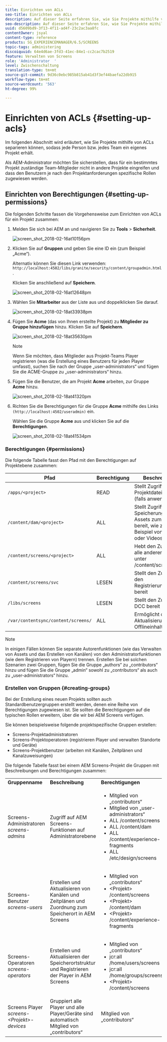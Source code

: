 ```yaml
---
title: Einrichten von ACLs
seo-title: Einrichten von ACLs
description: Auf dieser Seite erfahren Sie, wie Sie Projekte mithilfe von ACLs separieren können, sodass jede Person bzw. jedes Team ein eigenes Projekt erhält.
seo-description: Auf dieser Seite erfahren Sie, wie Sie Projekte mithilfe von ACLs separieren können, sodass jede Person bzw. jedes Team ein eigenes Projekt erhält.
uuid: d5609bd9-3f13-4f11-ad4f-23c2ac3aa8fc
contentOwner: jsyal
content-type: reference
products: SG_EXPERIENCEMANAGER/6.5/SCREENS
topic-tags: administering
discoiquuid: 64e4d6ae-3fd3-41ec-84e1-cc2cac7b2519
feature: Verwalten von Screens
role: 'Administrator  '
level: Zwischenschaltung
translation-type: tm+mt
source-git-commit: 9d36c0ebc985b815ab41d3f3ef44baefa22db915
workflow-type: tm+mt
source-wordcount: '563'
ht-degree: 99%

---
```



# Einrichten von ACLs {#setting-up-acls}

Im folgenden Abschnitt wird erläutert, wie Sie Projekte mithilfe von ACLs separieren können, sodass jede Person bzw. jedes Team ein eigenes Projekt erhält.

Als AEM-Administrator möchten Sie sicherstellen, dass für ein bestimmtes Projekt zuständige Team-Mitglieder nicht in andere Projekte eingreifen und dass den Benutzern je nach den Projektanforderungen spezifische Rollen zugewiesen werden.

## Einrichten von Berechtigungen      {#setting-up-permissions}

Die folgenden Schritte fassen die Vorgehensweise zum Einrichten von ACLs für ein Projekt zusammen:

1. Melden Sie sich bei AEM an und navigieren Sie zu **Tools** > **Sicherheit**.

   ![screen_shot_2018-02-16at10156pm](assets/screen_shot_2018-02-16at10156pm.png)

1. Klicken Sie auf **Gruppen** und geben Sie eine ID ein (zum Beispiel „Acme“).

   Alternativ können Sie diesen Link verwenden: `http://localhost:4502/libs/granite/security/content/groupadmin.html`.

   Klicken Sie anschließend auf **Speichern**.

   ![screen_shot_2018-02-16at12648pm](assets/screen_shot_2018-02-16at12648pm.png)

1. Wählen Sie **Mitarbeiter** aus der Liste aus und doppelklicken Sie darauf.

   ![screen_shot_2018-02-18at33938pm](assets/screen_shot_2018-02-18at33938pm.png)

1. Fügen Sie **Acme** (das von Ihnen erstellte Projekt) zu **Mitglieder zu Gruppe hinzufügen** hinzu. Klicken Sie auf **Speichern**.

   ![screen_shot_2018-02-18at35630pm](assets/screen_shot_2018-02-18at35630pm.png)

   >[!NOTE]
   >
   >Wenn Sie möchten, dass Mitglieder aus Projekt-Teams Player registrieren (was die Erstellung eines Benutzers für jeden Player umfasst), suchen Sie nach der Gruppe „user-administrators“ und fügen Sie die ACME-Gruppe zu „user-administrators“ hinzu.

1. Fügen Sie die Benutzer, die am Projekt **Acme** arbeiten, zur Gruppe **Acme** hinzu.

   ![screen_shot_2018-02-18at41320pm](assets/screen_shot_2018-02-18at41320pm.png)

1. Richten Sie die Berechtigungen für die Gruppe **Acme** mithilfe des Links `(http://localhost:4502/useradmin)` ein.

   Wählen Sie die Gruppe **Acme** aus und klicken Sie auf die **Berechtigungen**.

   ![screen_shot_2018-02-18at41534pm](assets/screen_shot_2018-02-18at41534pm.png)

### Berechtigungen {#permissions}

Die folgende Tabelle fasst den Pfad mit den Berechtigungen auf Projektebene zusammen:

| **Pfad** | **Berechtigung** | **Beschreibung** |
|---|---|---|
| `/apps/<project>` | READ | Stellt Zugriff auf Projektdateien bereit (falls anwendbar) |
| `/content/dam/<project>` | ALL | Stellt Zugriff für die Speicherung von Assets zum Projekt bereit, wie zum Beispiel von Bildern oder Videos in DAM |
| `/content/screens/<project>` | ALL | Hebt den Zugriff auf alle anderen Projekte unter /content/screens auf. |
| `/content/screens/svc` | LESEN | Stellt den Zugriff auf den Registrierungsservice bereit |
| `/libs/screens` | LESEN | Stellt den Zugriff auf DCC bereit |
| `/var/contentsync/content/screens/` | ALL | Ermöglicht die Aktualisierung von Offlineinhalten |

>[!NOTE]
>
>In einigen Fällen können Sie separate Autorenfunktionen (wie das Verwalten von Assets und das Erstellen von Kanälen) von den Administratorfunktionen (wie dem Registrieren von Playern) trennen. Erstellen Sie bei solchen Szenarien zwei Gruppen, fügen Sie die Gruppe „authors“ zu „contributors“ hinzu und fügen Sie die Gruppe „admin“ sowohl zu „contributors“ als auch zu „user-administrators“ hinzu.

### Erstellen von Gruppen       {#creating-groups}

Bei der Erstellung eines neuen Projekts sollten auch Standardbenutzergruppen erstellt werden, denen eine Reihe von Berechtigungen zugewiesen ist. Sie sollten die Berechtigungen auf die typischen Rollen erweitern, über die wir bei AEM Screens verfügen.

Sie können beispielsweise folgende projektspezifische Gruppen erstellen:

* Screens-Projektadministratoren
* Screens-Projektoperatoren (registrieren Player und verwalten Standorte und Geräte)
* Screens-Projektbenutzer (arbeiten mit Kanälen, Zeitplänen und Kanalzuweisungen)

Die folgende Tabelle fasst bei einem AEM Screens-Projekt die Gruppen mit Beschreibungen und Berechtigungen zusammen:

<table>
 <tbody>
  <tr>
   <td><strong>Gruppenname</strong></td>
   <td><strong>Beschreibung</strong></td>
   <td><strong>Berechtigungen</strong></td>
  </tr>
  <tr>
   <td>Screens-Administratoren<br /> <em>screens-admins</em></td>
   <td>Zugriff auf AEM Screens-Funktionen auf Administratorebene</td>
   <td>
    <ul>
     <li>Mitglied von „contributors“</li>
     <li>Mitglied von „user-administrators“</li>
     <li>ALL /content/screens</li>
     <li>ALL /content/dam</li>
     <li>ALL /content/experience-fragments</li>
     <li>ALL /etc/design/screens</li>
    </ul> </td>
  </tr>
  <tr>
   <td>Screens-Benutzer<br /> <em>screens-users</em></td>
   <td>Erstellen und Aktualisieren von Kanälen und Zeitplänen und Zuordnung zum Speicherort in AEM Screens</td>
   <td>
    <ul>
     <li>Mitglied von „contributors“</li>
     <li>&lt;Projekt&gt; /content/screens</li>
     <li>&lt;Projekt&gt; /content/dam</li>
     <li>&lt;Projekt&gt; /content/experience-fragments</li>
    </ul> </td>
  </tr>
  <tr>
   <td>Screens-Operatoren<br /> <em>screens-operators</em></td>
   <td>Erstellen und Aktualisieren der Speicherortstruktur und Registrieren der Player in AEM Screens</td>
   <td>
    <ul>
     <li>Mitglied von „contributors“</li>
     <li>jcr:all /home/users/screens</li>
     <li>jcr:all /home/groups/screens</li>
     <li>&lt;Projekt&gt; /content/screens</li>
    </ul> </td>
  </tr>
  <tr>
   <td>Screens Player<br /> <em>screens-&lt;Projekt&gt;-devices</em></td>
   <td>Gruppiert alle Player und alle Player/Geräte sind automatisch Mitglied von „contributors“</td>
   <td><p> Mitglied von „contributors“</p> </td>
  </tr>
 </tbody>
</table>

